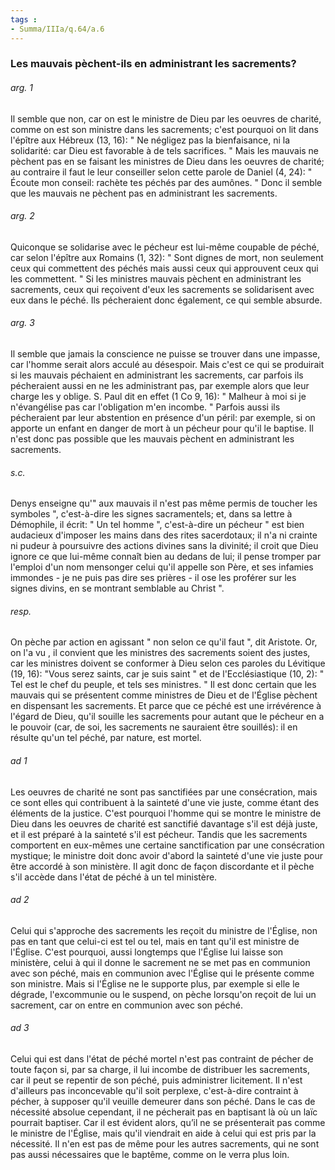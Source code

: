 ```yaml
---
tags : 
- Summa/IIIa/q.64/a.6
---
```


### Les mauvais pèchent-ils en administrant les sacrements?

###### arg. 1
Il semble que non, car on est le ministre de Dieu par les oeuvres de charité, comme on est son ministre dans les sacrements; c'est pourquoi on lit dans l'épître aux Hébreux (13, 16): " Ne négligez pas la bienfaisance, ni la solidarité: car Dieu est favorable à de tels sacrifices. " Mais les mauvais ne pèchent pas en se faisant les ministres de Dieu dans les oeuvres de charité; au contraire il faut le leur conseiller selon cette parole de Daniel (4, 24): " Écoute mon conseil: rachète tes péchés par des aumônes. " Donc il semble que les mauvais ne pèchent pas en administrant les sacrements. 

###### arg. 2
Quiconque se solidarise avec le pécheur est lui-même coupable de péché, car selon l'épître aux Romains (1, 32): " Sont dignes de mort, non seulement ceux qui commettent des péchés mais aussi ceux qui approuvent ceux qui les commettent. " Si les ministres mauvais pèchent en administrant les sacrements, ceux qui reçoivent d'eux les sacrements se solidarisent avec eux dans le péché. Ils pécheraient donc également, ce qui semble absurde. 

###### arg. 3
Il semble que jamais la conscience ne puisse se trouver dans une impasse, car l'homme serait alors acculé au désespoir. Mais c'est ce qui se produirait si les mauvais péchaient en administrant les sacrements, car parfois ils pécheraient aussi en ne les administrant pas, par exemple alors que leur charge les y oblige. S. Paul dit en effet (1 Co 9, 16): " Malheur à moi si je n'évangélise pas car l'obligation m'en incombe. " Parfois aussi ils pécheraient par leur abstention en présence d'un péril: par exemple, si on apporte un enfant en danger de mort à un pécheur pour qu'il le baptise. Il n'est donc pas possible que les mauvais pèchent en administrant les sacrements. 

###### s.c.
Denys enseigne qu'" aux mauvais il n'est pas même permis de toucher les symboles ", c'est-à-dire les signes sacramentels; et, dans sa lettre à Démophile, il écrit: " Un tel homme ", c'est-à-dire un pécheur " est bien audacieux d'imposer les mains dans des rites sacerdotaux; il n'a ni crainte ni pudeur à poursuivre des actions divines sans la divinité; il croit que Dieu ignore ce que lui-même connaît bien au dedans de lui; il pense tromper par l'emploi d'un nom mensonger celui qu'il appelle son Père, et ses infamies immondes - je ne puis pas dire ses prières - il ose les proférer sur les signes divins, en se montrant semblable au Christ ". 

###### resp.
On pèche par action en agissant " non selon ce qu'il faut ", dit Aristote. Or, on l'a vu , il convient que les ministres des sacrements soient des justes, car les ministres doivent se conformer à Dieu selon ces paroles du Lévitique (19, 16): "Vous serez saints, car je suis saint " et de l'Ecclésiastique (10, 2): " Tel est le chef du peuple, et tels ses ministres. " Il est donc certain que les mauvais qui se présentent comme ministres de Dieu et de l'Église pèchent en dispensant les sacrements. Et parce que ce péché est une irrévérence à l'égard de Dieu, qu'il souille les sacrements pour autant que le pécheur en a le pouvoir (car, de soi, les sacrements ne sauraient être souillés): il en résulte qu'un tel péché, par nature, est mortel. 

###### ad 1
Les oeuvres de charité ne sont pas sanctifiées par une consécration, mais ce sont elles qui contribuent à la sainteté d'une vie juste, comme étant des éléments de la justice. C'est pourquoi l'homme qui se montre le ministre de Dieu dans les oeuvres de charité est sanctifié davantage s'il est déjà juste, et il est préparé à la sainteté s'il est pécheur. Tandis que les sacrements comportent en eux-mêmes une certaine sanctification par une consécration mystique; le ministre doit donc avoir d'abord la sainteté d'une vie juste pour être accordé à son ministère. Il agit donc de façon discordante et il pèche s'il accède dans l'état de péché à un tel ministère. 

###### ad 2
Celui qui s'approche des sacrements les reçoit du ministre de l'Église, non pas en tant que celui-ci est tel ou tel, mais en tant qu'il est ministre de l'Église. C'est pourquoi, aussi longtemps que l'Église lui laisse son ministère, celui à qui il donne le sacrement ne se met pas en communion avec son péché, mais en communion avec l'Église qui le présente comme son ministre. Mais si l'Église ne le supporte plus, par exemple si elle le dégrade, l'excommunie ou le suspend, on pèche lorsqu'on reçoit de lui un sacrement, car on entre en communion avec son péché. 

###### ad 3
Celui qui est dans l'état de péché mortel n'est pas contraint de pécher de toute façon si, par sa charge, il lui incombe de distribuer les sacrements, car il peut se repentir de son péché, puis administrer licitement. Il n'est d'ailleurs pas inconcevable qu'il soit perplexe, c'est-à-dire contraint à pécher, à supposer qu'il veuille demeurer dans son péché. Dans le cas de nécessité absolue cependant, il ne pécherait pas en baptisant là où un laïc pourrait baptiser. Car il est évident alors, qu’il ne se présenterait pas comme le ministre de l'Église, mais qu'il viendrait en aide à celui qui est pris par la nécessité. Il n'en est pas de même pour les autres sacrements, qui ne sont pas aussi nécessaires que le baptême, comme on le verra plus loin. 

